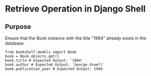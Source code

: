 # Retrieve Operation in Django Shell
## Purpose
Ensure that the Book instance with the title "1984" already exists in the database.
```
from bookshelf.models import Book
book = Book.objects.get()
book.title # Expected Output: '1984'
book.author # Expected Output: 'George Orwell'
book.publication_year # Expected Output: 1949
```